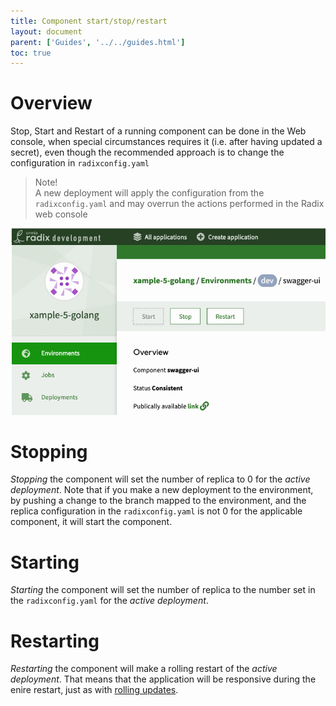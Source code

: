```yaml
---
title: Component start/stop/restart
layout: document
parent: ['Guides', '../../guides.html']
toc: true
---
```


# Overview

Stop, Start and Restart of a running component can be done in the Web console, when special circumstances requires it (i.e. after having updated a secret), even though the recommended approach is to change the configuration in `radixconfig.yaml` 

> Note!  
> A new deployment will apply the configuration from the `radixconfig.yaml` and may overrun the actions performed in the Radix web console

![Component-stop-start-restart](Component-stop-start-restart.png)

# Stopping

*Stopping* the component will set the number of replica to 0 for the *active deployment*. Note that if you make a new deployment to the environment, by pushing a change to the branch mapped to the environment, and the replica configuration in the `radixconfig.yaml` is not  0 for the applicable component, it will start the component.

# Starting

*Starting* the component will set the number of replica to the number set in the `radixconfig.yaml` for the *active deployment*.

# Restarting

*Restarting* the component will make a rolling restart of the *active deployment*. That means that the application will be responsive during the enire restart, just as with [rolling updates](../../docs/topic-rollingupdate/).
